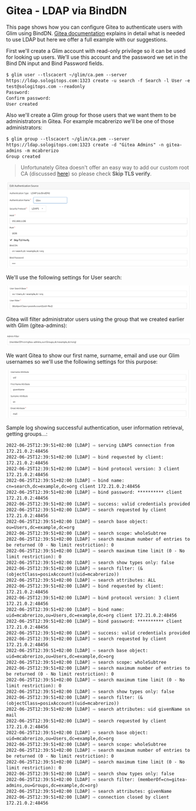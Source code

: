 # Gitea - LDAP via BindDN

This page shows how you can configure Gitea to authenticate users with Glim using BindDN. [Gitea documentation](https://docs.gitea.io/en-us/authentication/) explains in detail what is needed to use LDAP but here we offer a full example with our suggestions.

First we'll create a Glim account with read-only privilege so it can be used for looking up users. We'll use this account and the password we set in the Bind DN input and Bind Password fields.

```(bash)
$ glim user --tlscacert ~/glim/ca.pem --server https://ldap.sologitops.com:1323 create -u search -f Search -l User -e test@sologitops.com --readonly
Password: 
Confirm password: 
User created
```

Also we'll create a Glim group for those users that we want them to be administrators in Gitea. For example mcabrerizo we'll be one of those administrators:

```(bash)
$ glim group --tlscacert ~/glim/ca.pem --server https://ldap.sologitops.com:1323 create -d "Gitea Admins" -n gitea-admins -m mcabrerizo
Group created
```

> Unfortunately Gitea doesn't offer an easy way to add our custom root CA (discussed [here](https://github.com/go-gitea/gitea/issues/14102)) so please check **Skip TLS verify**.

![gitea_bind_dn_auth_1](../images/gitea_bind_dn_auth_1.png)

We'll use the following settings for User search:

![gitea_bind_dn_auth_2](../images/gitea_bind_dn_auth_2.png)

Gitea will filter administrator users using the group that we created earlier with Glim (gitea-admins):

![gitea_bind_dn_auth_3](../images/gitea_bind_dn_auth_3.png)

We want Gitea to show our first name, surname, email and use our Glim usernames so we'll use the following settings for this purpose:

![gitea_bind_dn_auth_1](../images/gitea_bind_dn_auth_4.png)

Sample log showing successful authentication, user information retrieval, getting groups...:

```(text)
2022-06-25T12:39:51+02:00 [LDAP] ⇨ serving LDAPS connection from 172.21.0.2:48456
2022-06-25T12:39:51+02:00 [LDAP] ⇨ bind requested by client: 172.21.0.2:48456
2022-06-25T12:39:51+02:00 [LDAP] ⇨ bind protocol version: 3 client 172.21.0.2:48456
2022-06-25T12:39:51+02:00 [LDAP] ⇨ bind name: cn=search,dc=example,dc=org client 172.21.0.2:48456
2022-06-25T12:39:51+02:00 [LDAP] ⇨ bind password: ********** client 172.21.0.2:48456
2022-06-25T12:39:51+02:00 [LDAP] ⇨ success: valid credentials provided
2022-06-25T12:39:51+02:00 [LDAP] ⇨ search requested by client 172.21.0.2:48456
2022-06-25T12:39:51+02:00 [LDAP] ⇨ search base object: ou=Users,dc=example,dc=org
2022-06-25T12:39:51+02:00 [LDAP] ⇨ search scope: wholeSubtree
2022-06-25T12:39:51+02:00 [LDAP] ⇨ search maximum number of entries to be returned (0 - No limit restriction): 0
2022-06-25T12:39:51+02:00 [LDAP] ⇨ search maximum time limit (0 - No limit restriction): 0
2022-06-25T12:39:51+02:00 [LDAP] ⇨ search show types only: false
2022-06-25T12:39:51+02:00 [LDAP] ⇨ search filter: (&(objectClass=posixAccount)(uid=mcabrerizo))
2022-06-25T12:39:51+02:00 [LDAP] ⇨ search attributes: ALL
2022-06-25T12:39:51+02:00 [LDAP] ⇨ bind requested by client: 172.21.0.2:48456
2022-06-25T12:39:51+02:00 [LDAP] ⇨ bind protocol version: 3 client 172.21.0.2:48456
2022-06-25T12:39:51+02:00 [LDAP] ⇨ bind name: uid=mcabrerizo,ou=Users,dc=example,dc=org client 172.21.0.2:48456
2022-06-25T12:39:51+02:00 [LDAP] ⇨ bind password: ********** client 172.21.0.2:48456
2022-06-25T12:39:51+02:00 [LDAP] ⇨ success: valid credentials provided
2022-06-25T12:39:51+02:00 [LDAP] ⇨ search requested by client 172.21.0.2:48456
2022-06-25T12:39:51+02:00 [LDAP] ⇨ search base object: uid=mcabrerizo,ou=Users,dc=example,dc=org
2022-06-25T12:39:51+02:00 [LDAP] ⇨ search scope: wholeSubtree
2022-06-25T12:39:51+02:00 [LDAP] ⇨ search maximum number of entries to be returned (0 - No limit restriction): 0
2022-06-25T12:39:51+02:00 [LDAP] ⇨ search maximum time limit (0 - No limit restriction): 0
2022-06-25T12:39:51+02:00 [LDAP] ⇨ search show types only: false
2022-06-25T12:39:51+02:00 [LDAP] ⇨ search filter: (&(objectClass=posixAccount)(uid=mcabrerizo))
2022-06-25T12:39:51+02:00 [LDAP] ⇨ search attributes: uid givenName sn mail
2022-06-25T12:39:51+02:00 [LDAP] ⇨ search requested by client 172.21.0.2:48456
2022-06-25T12:39:51+02:00 [LDAP] ⇨ search base object: uid=mcabrerizo,ou=Users,dc=example,dc=org
2022-06-25T12:39:51+02:00 [LDAP] ⇨ search scope: wholeSubtree
2022-06-25T12:39:51+02:00 [LDAP] ⇨ search maximum number of entries to be returned (0 - No limit restriction): 0
2022-06-25T12:39:51+02:00 [LDAP] ⇨ search maximum time limit (0 - No limit restriction): 0
2022-06-25T12:39:51+02:00 [LDAP] ⇨ search show types only: false
2022-06-25T12:39:51+02:00 [LDAP] ⇨ search filter: (memberOf=cn=gitea-admins,ou=Groups,dc=example,dc=org)
2022-06-25T12:39:51+02:00 [LDAP] ⇨ search attributes: givenName
2022-06-25T12:39:51+02:00 [LDAP] ⇨ connection closed by client 172.21.0.2:48456

```

